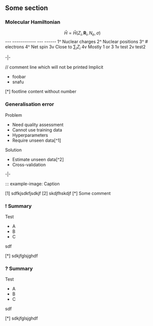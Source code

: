 ## Some section

### Molecular Hamiltonian ###################################################

$$\hat{H} = \hat{H}(Z_i, \mathbf{R}_i, N_e, \sigma)$$
                    ---  ------------  ---  ------
1^ Nuclear charges
2^ Nuclear positions
3^ \# electrons
4^ Net spin
3v Close to $\sum_i Z_i$
4v Mostly 1 or 3
1v test
2v test2

-|-

// comment line which will not be printed
Implicit
- foobar
- snafu

[*] footline content without number

### Generalisation error #####################################################

Problem
- Need quality assessment
- Cannot use training data
- Hyperparameters
- Require unseen data[^1]

Solution
- Estimate unseen data[^2]
- Cross-validation

-|-

::: example-image: Caption

[1] sdfkjsdkfjsdkjf
[2] skdjfhskdjf
[*] Some comment

### ! Summary ##################################################################

Test
- A
- B
- C

sdf

[*] sdkjfglsjghdf

### ? Summary ##################################################################

Test
- A
- B
- C

sdf

[*] sdkjfglsjghdf

